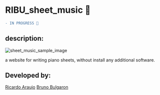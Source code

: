 # RIBU_sheet_music 🎹
```diff
- IN PROGRESS 🔄
```

## description:

![sheet_music_sample_image](https://user-images.githubusercontent.com/60905493/90182904-09080500-dd89-11ea-8ae8-fa7bb57d662f.PNG)


a website for writing piano sheets, without install any additional software.

## Developed by:
[Ricardo Araujo](https://github.com/araujoricardo)
[Bruno Bulgaron](https://github.com/brunobulgaron)
